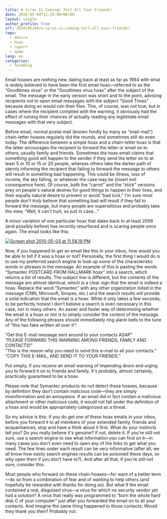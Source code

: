 ```yaml
---
title: A Virus Is Coming! Tell All Your Friends!
date: 2010-05-04T11:26:00+00:00
layout: single
author_profile: true
url: 2010/05/04/a-virus-is-coming-tell-all-your-friends/
tags:
  - advice
  - hoax
  - report
  - spam
lang: en
categories: 
  - TechBlog
---
```

Email hoaxes are nothing new, dating back at least as far as 1994 with what is widely believed to have been the first email hoax—referred to as the “Goodtimes virus” or the “Goodtimes virus hoax” after the subject of the email. The message in the early version was short and to the point, advising recipients not to open email messages with the subject “Good Times” because doing so would ruin their files. This, of course, was not true, but in cases where the recipient complied with the warning, it obviously had the effect of ruining their chances of actually reading any legitimate email messages with that very subject. 

Before email, normal postal mail (known fondly by many as “snail-mail”) chain-letter hoaxes regularly did the rounds, and sometimes still do even today. The difference between a simple hoax and a chain-letter hoax is that the latter encourages the recipient to forward the letter or email on to others, usually family and friends. Sometimes the hoax email claims that something good will happen to the sender if they send the letter on to at least 5 or 10 or 15 or 20 people, whereas others take the darker path of sternly informing the recipient that failing to forward the message to others will result in something bad happening. This could be illness, loss of income, the sky falling, or whatever the case may be (insert evil consequence here). Of course, both the “carrot” and the “stick” versions prey on people's natural desires for good things to happen in their lives, and their equally natural desire to prevent or avoid “bad luck.” I'm sure most people don't _truly_ believe that something bad will result if they fail to forward the message, but many people are superstitious and probably take the view, “Well, it can't hurt, so just in case…” 

A minor variation of one particular hoax that dates back to at least 2006 (and possibly before) has recently resurfaced and is scaring people once again. The email looks like this: 

[![Screen shot 2010-05-03 at 11.58.19 PM](http://lh4.ggpht.com/_vaUVXcmC3OI/S9_9ZAwMBbI/AAAAAAAACEg/-lEpIXSioGI/Screen%20shot%202010-05-03%20at%2011.58.19%20PM_thumb%5B3%5D.png?imgmax=800 "Screen shot 2010-05-03 at 11.58.19 PM")](http://lh6.ggpht.com/_vaUVXcmC3OI/S9_9VMI-LCI/AAAAAAAACEc/XybO3qcFjxU/s1600-h/Screen%20shot%202010-05-03%20at%2011.58.19%20PM%5B5%5D.png) 

Now, if you happened to get an email like this in your inbox, how would you be able to tell if it was a hoax or not? Personally, the first thing I would do is to use my preferred search engine to look up some of the characteristic words or phrases in the message. An example of this is pasting the words “Symantec POSTCARD FROM HALLMARK hoax” into a search, which returns a list of results. The subject line is different, but the contents of the message are almost identical, which is a clear sign that the email is indeed a hoax. Replace the word “Symantec” with any other organization listed in the message (CNN, Microsoft, Snopes, etc.) and the search results will provide a solid indication that the email is a hoax. While it only takes a few seconds, to be perfectly honest I don't believe a search is even necessary in this case, nor in many others. An easier and faster way of determining whether the email is a hoax or not is to simply consider the content of the message. Any of the following phrases should immediately ring alarm bells to the tune of “this has fake written all over it”: 

“Get this E-mail message sent around to your contacts ASAP”  
“PLEASE FORWARD THIS WARNING AMONG FRIENDS, FAMILY AND CONTACTS!”  
“This is the reason why you need to send this e-mail to all your contacts.”  
“COPY THIS E-MAIL, AND SEND IT TO YOUR FRIENDS.” 

Put simply, if you receive an email warning of impending doom and urging you to forward it on to friends and family, it's probably, almost certainly, practically guaranteed to be a hoax. 

Please note that Symantec products do not detect these hoaxes, because by definition they don’t contain malicious code—they are simply misinformation and an annoyance. If an email did in fact contain a malicious attachment or other malicious code, it would not fall under the definition of a hoax and would be appropriately categorized as a threat. 

So my advice is this: if you do get one of these hoax emails in your inbox, before you forward it to all members of your extended family, friends and acquaintances, stop and have a think about it first. What do your instincts tell you? Do you really believe it's genuine? If not, delete it. If you're still not sure, use a search engine to see what information you can find on it—in many cases you don't even need to open any of the links to get what you need. The few lines under each result can be very informative (after all, we all know how easily search engines results can be poisoned these days, so why open them if you don’t have to?). And after all that, if you're _still_ not sure, consider this: 

Most people who forward on these chain-hoaxes—for want of a better term—do so from a combination of fear and of wanting to help others (and hopefully be rewarded with thanks for doing so). But what if the email contained a real, disguised virus—a virus for which no security vendor yet had a solution? A virus that really was programmed to “burn the whole hard disk C of your computer” just after you forwarded the email on to all your contacts. And imagine the same thing happened to those contacts. Would they thank you then? Probably not.